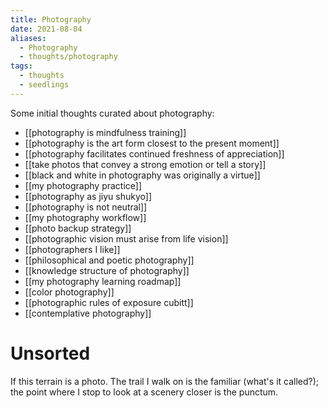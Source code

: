 ```yaml
---
title: Photography
date: 2021-08-04
aliases:
  - Photography
  - thoughts/photography
tags:
  - thoughts
  - seedlings
---
```

Some initial thoughts curated about photography:

- [[photography is mindfulness training]]
- [[photography is the art form closest to the present moment]]
- [[photography facilitates continued freshness of appreciation]]
- [[take photos that convey a strong emotion or tell a story]]
- [[black and white in photography was originally a virtue]]
- [[my photography practice]]
- [[photography as jiyu shukyo]]
- [[photography is not neutral]]
- [[my photography workflow]]
- [[photo backup strategy]]
- [[photographic vision must arise from life vision]]
- [[photographers I like]]
- [[philosophical and poetic photography]]
- [[knowledge structure of photography]]
- [[my photography learning roadmap]]
- [[color photography]]
- [[photographic rules of exposure cubitt]]
- [[contemplative photography]]

# Unsorted

If this terrain is a photo. The trail I walk on is the familiar (what's it called?); the point where I stop to look at a scenery closer is the punctum.